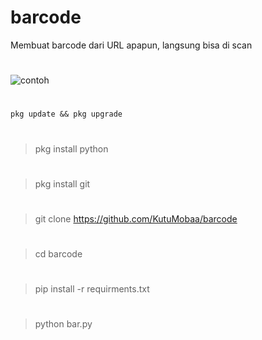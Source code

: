 # barcode
Membuat barcode dari URL apapun, langsung bisa di scan 
#
![contoh](https://user-images.githubusercontent.com/124151847/227794944-dfd41daf-2b7c-47eb-9b4d-e1d1eed9fd3d.png)
#
```pkg update && pkg upgrade```
#
> pkg install python
#
> pkg install git
#
> git clone https://github.com/KutuMobaa/barcode
#
> cd barcode
#
> pip install -r requirments.txt 
#
> python bar.py
# 
